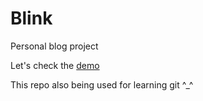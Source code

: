 # Blink
Personal blog project

Let's check the [demo](https://blog.craigary.net "Blink Demo")

This repo also being used for learning git ^_^
